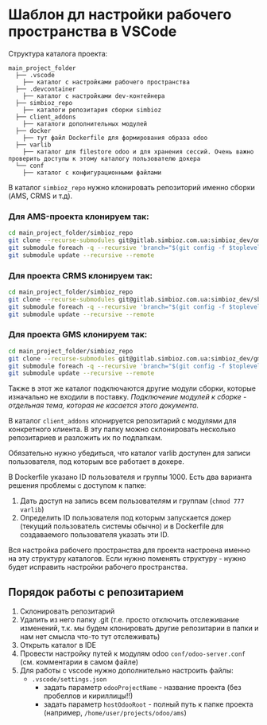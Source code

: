 # Шаблон дл настройки рабочего пространства в VSCode

Структура каталога проекта:

```
main_project_folder
  ├── .vscode
    ├── каталог с настройками рабочего пространства
  ├── .devcontainer
    ├── каталог с настройками dev-контейнера
  ├── simbioz_repo
    ├── каталоги репозитария сборки simbioz
  ├── client_addons
    ├── каталоги дополнительных модулей
  ├── docker
    ├── тут файл Dockerfile для формирования образа odoo
  ├── varlib
    ├── каталог для filestore odoo и для хранения сессий. Очень важно проверить доступы к этому каталогу пользователю докера
  └── conf
    ├── каталог с конфигурационными файлами
```

В каталог `simbioz_repo` нужно клонировать репозиторий именно сборки (AMS, CRMS и т.д).

### Для AMS-проекта клонируем так:

```bash
cd main_project_folder/simbioz_repo
git clone --recurse-submodules git@gitlab.simbioz.com.ua:simbioz_dev/oms.git .
git submodule foreach -q --recursive 'branch="$(git config -f $toplevel/.gitmodules submodule.$name.branch)"; git checkout $branch'
git submodule update --recursive --remote
```

### Для проекта CRMS клонируем так:

```bash
cd main_project_folder/simbioz_repo
git clone --recurse-submodules git@gitlab.simbioz.com.ua:simbioz_dev/sbe.git .
git submodule foreach -q --recursive 'branch="$(git config -f $toplevel/.gitmodules submodule.$name.branch)"; git checkout $branch'
git submodule update --recursive --remote
```

### Для проекта GMS клонируем так:

```bash
cd main_project_folder/simbioz_repo
git clone --recurse-submodules git@gitlab.simbioz.com.ua:simbioz_dev/gms.git .
git submodule foreach -q --recursive 'branch="$(git config -f $toplevel/.gitmodules submodule.$name.branch)"; git checkout $branch'
git submodule update --recursive --remote
```

Также в этот же каталог подключаются другие модули сборки, которые изначально не входили в поставку.
_Подключение модулей к сборке - отдельная тема, которая не касается этого документа._

В каталог `client_addons` клонируется репозитарий с модулями для конкретного клиента. В эту
папку можно склонировать несколько репозитариев и разложить их по подпапкам. <br/>

Обязательно нужно убедиться, что каталог varlib доступен для записи пользователя, под которым все работает в докере. <br/>

В Dockerfile указано ID пользователя и группы 1000. Есть два варианта решения проблемы с доступом к папке:

1. Дать доступ на запись всем пользователям и группам (`chmod 777 varlib`)
2. Определить ID пользователя под которым запускается докер (текущий пользователь системы обычно) и в Dockerfile для создаваемого пользователя указать эти ID.

Вся настройка рабочего пространства для проекта настроена именно на эту структуру каталогов. Если нужно поменять структуру - нужно будет исправить настройки рабочего пространства.

## Порядок работы с репозитарием

1. Склонировать репозитарий
2. Удалить из него папку .git (т.е. просто отключить отслеживание изменений, т.к. мы будем клонировать другие репозитарии в папки и нам нет смысла что-то тут отслеживать)
3. Открыть каталог в IDE
4. Провести настройку путей к модулям odoo `conf/odoo-server.conf` (см. комментарии в самом файле)
5. Для работы с vscode нужно дополнительно настроить файлы:
   - `.vscode/settings.json`
     - задать параметр `odooProjectName` - название проекта (без пробеллов и кириллицы!!)
     - задать параметр `hostOdooRoot` - полный путь к папке проекта (например, `/home/user/projects/odoo/ams`)
